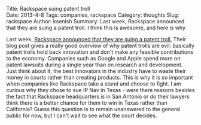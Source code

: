 Title: Rackspace suing patent troll		
Date: 2013-4-8
Tags: companies, rackspace
Category: thoughts
Slug: rackspace
Author: ksenish
Summary: Last week, Rackspace announced that they are suing a patent troll. I think this is awesome, and here is why

Last week, <a href="https://www.rackspace.com/blog/why-rackspace-sued-the-most-notorious-patent-troll-in-america/">Rackspace announced that they are suing a patent troll.</a> Their blog post gives a really good overview of why patent trolls are evil: basically patent trolls hold back innovation and don't make any feasible contributions to the economy. Companies such as Google and Apple spend more on patent lawsuits during a single year than on research and development. Just think about it, the best innovators in the industry have to waste their money in courts rather than creating products. This is why it is so important when companies like Rackspace take a stand and choose to fight. I am curious why they chose to sue IP Nav in Texas - were there reasons besides the fact that Rackspace headquarters is in San Antonio or do their lawyers think there is a better chance for them to win in Texas rather than California? Guess this question is to remain unanswered to the general public for now, but I can't wait to see what the court decides.